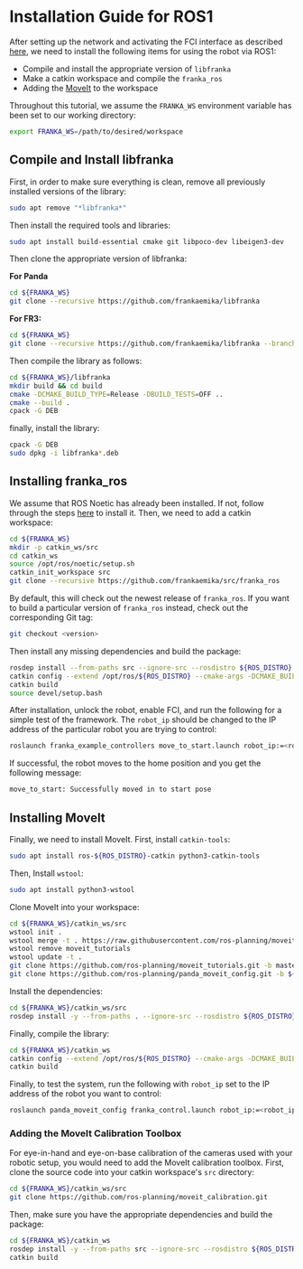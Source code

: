# Installation Guide for ROS1
After setting up the network and activating the FCI interface as described [here](), we need to install the following items for using the robot via ROS1:

- Compile and install the appropriate version of `libfranka`
- Make a catkin workspace and compile the `franka_ros`
- Adding the [MoveIt](https://ros-planning.github.io/moveit_tutorials/) to the workspace

Throughout this tutorial, we assume the `FRANKA_WS` environment variable has been set to our working directory: 

```bash
export FRANKA_WS=/path/to/desired/workspace
```

## Compile and Install libfranka
First, in order to make sure everything is clean, remove all previously installed versions of the library:

```bash
sudo apt remove "*libfranka*"
```

Then install the required tools and libraries:

```bash 
sudo apt install build-essential cmake git libpoco-dev libeigen3-dev
```

Then clone the appropriate version of libfranka:

**For Panda**

```bash
cd ${FRANKA_WS}
git clone --recursive https://github.com/frankaemika/libfranka
```

**For FR3:**

```bash
cd ${FRANKA_WS}
git clone --recursive https://github.com/frankaemika/libfranka --branch 0.10.0
```

Then compile the library as follows:

```bash
cd ${FRANKA_WS}/libfranka
mkdir build && cd build
cmake -DCMAKE_BUILD_TYPE=Release -DBUILD_TESTS=OFF ..
cmake --build .
cpack -G DEB
```

finally, install the library:

```bash
cpack -G DEB
sudo dpkg -i libfranka*.deb
```

## Installing franka_ros

We assume that ROS Noetic has already been installed. If not, follow through the steps [here](http://wiki.ros.org/noetic/Installation/Ubuntu) to install it. Then, we need to add a catkin workspace:

```bash
cd ${FRANKA_WS}
mkdir -p catkin_ws/src
cd catkin_ws
source /opt/ros/noetic/setup.sh
catkin_init_workspace src
git clone --recursive https://github.com/frankaemika/src/franka_ros
```
By default, this will check out the newest release of `franka_ros`. If you want to build a particular version of `franka_ros` instead, check out the corresponding Git tag:

```bash
git checkout <version>
```

Then install any missing dependencies and build the package:

```bash
rosdep install --from-paths src --ignore-src --rosdistro ${ROS_DISTRO} -y --skip-keys libfranka
catkin config --extend /opt/ros/${ROS_DISTRO} --cmake-args -DCMAKE_BUILD_TYPE=Release -DFranka_DIR:PATH=${FRANKA_WS}/libfranka/build
catkin build
source devel/setup.bash
```

After installation, unlock the robot, enable FCI, and run the following for a simple test of the framework. The `robot_ip` should be changed to the IP address of the particular robot you are trying to control:

```bash
roslaunch franka_example_controllers move_to_start.launch robot_ip:=<robot_ip>
```

If successful, the robot moves to the home position and you get the following message:

```bash
move_to_start: Successfully moved in to start pose
```

## Installing MoveIt
Finally, we need to install MoveIt. First, install `catkin-tools`:

```bash
sudo apt install ros-${ROS_DISTRO}-catkin python3-catkin-tools
```

Then, Install `wstool`:

```bash
sudo apt install python3-wstool
```

Clone MoveIt into your workspace:

```bash
cd ${FRANKA_WS}/catkin_ws/src
wstool init .
wstool merge -t . https://raw.githubusercontent.com/ros-planning/moveit/master/moveit.rosinstall
wstool remove moveit_tutorials
wstool update -t .
git clone https://github.com/ros-planning/moveit_tutorials.git -b master
git clone https://github.com/ros-planning/panda_moveit_config.git -b ${ROS_DISTRO}-devel
```

Install the dependencies:

```bash
cd ${FRANKA_WS}/catkin_ws/src
rosdep install -y --from-paths . --ignore-src --rosdistro ${ROS_DISTRO}
```

Finally, compile the library:

```bash
cd ${FRANKA_WS}/catkin_ws
catkin config --extend /opt/ros/${ROS_DISTRO} --cmake-args -DCMAKE_BUILD_TYPE=Release -DFranka_DIR:PATH=${FRANKA_WS}/libfranka/build
catkin build
```

Finally, to test the system, run the following with `robot_ip` set to the IP address of the robot you want to control:

```bash
roslaunch panda_moveit_config franka_control.launch robot_ip:=<robot_ip>
```

### Adding the MoveIt Calibration Toolbox

For eye-in-hand and eye-on-base calibration of the cameras used with your robotic setup, you would need to add the MoveIt calibration toolbox. First, clone the source code into your catkin workspace's `src` directory:

```bash
cd ${FRANKA_WS}/catkin_ws/src
git clone https://github.com/ros-planning/moveit_calibration.git
```

Then, make sure you have the appropriate dependencies and build the package:

```bash
cd ${FRANKA_WS}/catkin_ws
rosdep install -y --from-paths src --ignore-src --rosdistro ${ROS_DISTRO}
catkin build
```
